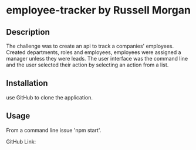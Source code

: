 # employee-tracker by Russell Morgan

## Description
The challenge was to create an api to track a companies' employees. Created departments, roles and employees, employees were assigned a manager unless they 
were leads. The user interface was the command line and the user selected their action by selecting an action from a list.

## Installation
use GitHub to clone the application.

## Usage
From a command line issue 'npm start'.


GitHub Link: 